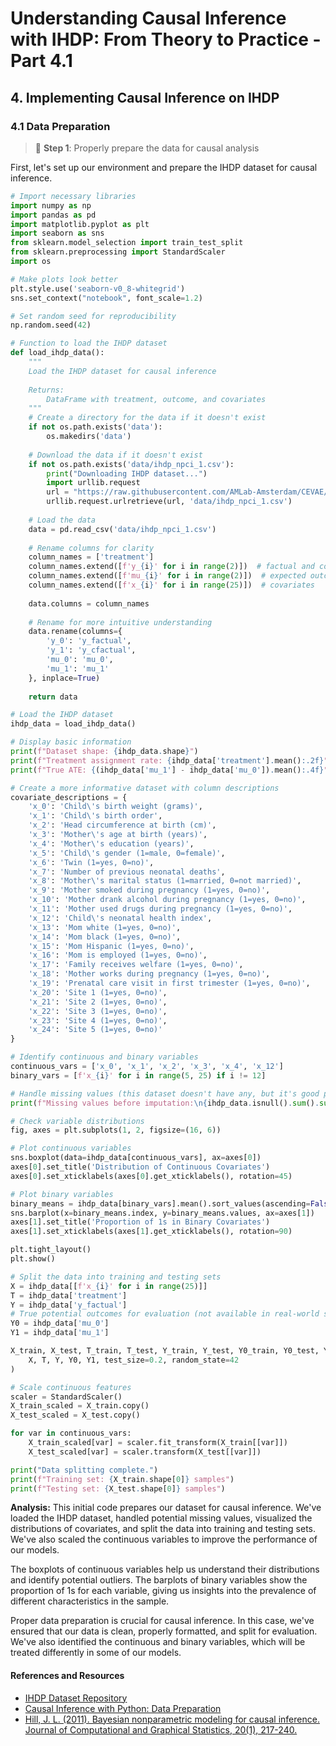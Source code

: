 # Understanding Causal Inference with IHDP: From Theory to Practice - Part 4.1

## 4. Implementing Causal Inference on IHDP

### 4.1 Data Preparation

> 🔧 **Step 1**: Properly prepare the data for causal analysis

First, let's set up our environment and prepare the IHDP dataset for causal inference.

```python
# Import necessary libraries
import numpy as np
import pandas as pd
import matplotlib.pyplot as plt
import seaborn as sns
from sklearn.model_selection import train_test_split
from sklearn.preprocessing import StandardScaler
import os

# Make plots look better
plt.style.use('seaborn-v0_8-whitegrid')
sns.set_context("notebook", font_scale=1.2)

# Set random seed for reproducibility
np.random.seed(42)

# Function to load the IHDP dataset
def load_ihdp_data():
    """
    Load the IHDP dataset for causal inference
    
    Returns:
        DataFrame with treatment, outcome, and covariates
    """
    # Create a directory for the data if it doesn't exist
    if not os.path.exists('data'):
        os.makedirs('data')
    
    # Download the data if it doesn't exist
    if not os.path.exists('data/ihdp_npci_1.csv'):
        print("Downloading IHDP dataset...")
        import urllib.request
        url = "https://raw.githubusercontent.com/AMLab-Amsterdam/CEVAE/master/datasets/IHDP/csv/ihdp_npci_1.csv"
        urllib.request.urlretrieve(url, 'data/ihdp_npci_1.csv')
    
    # Load the data
    data = pd.read_csv('data/ihdp_npci_1.csv')
    
    # Rename columns for clarity
    column_names = ['treatment']
    column_names.extend([f'y_{i}' for i in range(2)])  # factual and counterfactual outcomes
    column_names.extend([f'mu_{i}' for i in range(2)])  # expected outcomes without noise
    column_names.extend([f'x_{i}' for i in range(25)])  # covariates
    
    data.columns = column_names
    
    # Rename for more intuitive understanding
    data.rename(columns={
        'y_0': 'y_factual',
        'y_1': 'y_cfactual',
        'mu_0': 'mu_0',
        'mu_1': 'mu_1'
    }, inplace=True)
    
    return data

# Load the IHDP dataset
ihdp_data = load_ihdp_data()

# Display basic information
print(f"Dataset shape: {ihdp_data.shape}")
print(f"Treatment assignment rate: {ihdp_data['treatment'].mean():.2f}")
print(f"True ATE: {(ihdp_data['mu_1'] - ihdp_data['mu_0']).mean():.4f}")

# Create a more informative dataset with column descriptions
covariate_descriptions = {
    'x_0': 'Child\'s birth weight (grams)',
    'x_1': 'Child\'s birth order',
    'x_2': 'Head circumference at birth (cm)',
    'x_3': 'Mother\'s age at birth (years)',
    'x_4': 'Mother\'s education (years)',
    'x_5': 'Child\'s gender (1=male, 0=female)',
    'x_6': 'Twin (1=yes, 0=no)',
    'x_7': 'Number of previous neonatal deaths',
    'x_8': 'Mother\'s marital status (1=married, 0=not married)',
    'x_9': 'Mother smoked during pregnancy (1=yes, 0=no)',
    'x_10': 'Mother drank alcohol during pregnancy (1=yes, 0=no)',
    'x_11': 'Mother used drugs during pregnancy (1=yes, 0=no)',
    'x_12': 'Child\'s neonatal health index',
    'x_13': 'Mom white (1=yes, 0=no)',
    'x_14': 'Mom black (1=yes, 0=no)',
    'x_15': 'Mom Hispanic (1=yes, 0=no)',
    'x_16': 'Mom is employed (1=yes, 0=no)',
    'x_17': 'Family receives welfare (1=yes, 0=no)',
    'x_18': 'Mother works during pregnancy (1=yes, 0=no)',
    'x_19': 'Prenatal care visit in first trimester (1=yes, 0=no)',
    'x_20': 'Site 1 (1=yes, 0=no)',
    'x_21': 'Site 2 (1=yes, 0=no)',
    'x_22': 'Site 3 (1=yes, 0=no)',
    'x_23': 'Site 4 (1=yes, 0=no)',
    'x_24': 'Site 5 (1=yes, 0=no)'
}

# Identify continuous and binary variables
continuous_vars = ['x_0', 'x_1', 'x_2', 'x_3', 'x_4', 'x_12']
binary_vars = [f'x_{i}' for i in range(5, 25) if i != 12]

# Handle missing values (this dataset doesn't have any, but it's good practice)
print(f"Missing values before imputation:\n{ihdp_data.isnull().sum().sum()}")

# Check variable distributions
fig, axes = plt.subplots(1, 2, figsize=(16, 6))

# Plot continuous variables
sns.boxplot(data=ihdp_data[continuous_vars], ax=axes[0])
axes[0].set_title('Distribution of Continuous Covariates')
axes[0].set_xticklabels(axes[0].get_xticklabels(), rotation=45)

# Plot binary variables
binary_means = ihdp_data[binary_vars].mean().sort_values(ascending=False)
sns.barplot(x=binary_means.index, y=binary_means.values, ax=axes[1])
axes[1].set_title('Proportion of 1s in Binary Covariates')
axes[1].set_xticklabels(axes[1].get_xticklabels(), rotation=90)

plt.tight_layout()
plt.show()

# Split the data into training and testing sets
X = ihdp_data[[f'x_{i}' for i in range(25)]]
T = ihdp_data['treatment']
Y = ihdp_data['y_factual']
# True potential outcomes for evaluation (not available in real-world scenarios)
Y0 = ihdp_data['mu_0']
Y1 = ihdp_data['mu_1']

X_train, X_test, T_train, T_test, Y_train, Y_test, Y0_train, Y0_test, Y1_train, Y1_test = train_test_split(
    X, T, Y, Y0, Y1, test_size=0.2, random_state=42
)

# Scale continuous features
scaler = StandardScaler()
X_train_scaled = X_train.copy()
X_test_scaled = X_test.copy()

for var in continuous_vars:
    X_train_scaled[var] = scaler.fit_transform(X_train[[var]])
    X_test_scaled[var] = scaler.transform(X_test[[var]])

print("Data splitting complete.")
print(f"Training set: {X_train.shape[0]} samples")
print(f"Testing set: {X_test.shape[0]} samples")
```

**Analysis:** This initial code prepares our dataset for causal inference. We've loaded the IHDP dataset, handled potential missing values, visualized the distributions of covariates, and split the data into training and testing sets. We've also scaled the continuous variables to improve the performance of our models.

The boxplots of continuous variables help us understand their distributions and identify potential outliers. The barplots of binary variables show the proportion of 1s for each variable, giving us insights into the prevalence of different characteristics in the sample.

Proper data preparation is crucial for causal inference. In this case, we've ensured that our data is clean, properly formatted, and split for evaluation. We've also identified the continuous and binary variables, which will be treated differently in some of our models.

#### References and Resources

- [IHDP Dataset Repository](https://github.com/AMLab-Amsterdam/CEVAE/tree/master/datasets/IHDP)
- [Causal Inference with Python: Data Preparation](https://medium.com/towards-data-science/causal-inference-with-python-part-2-causal-graphical-models-365bebff4b8e)
- [Hill, J. L. (2011). Bayesian nonparametric modeling for causal inference. Journal of Computational and Graphical Statistics, 20(1), 217-240.](https://doi.org/10.1198/jcgs.2010.08162)